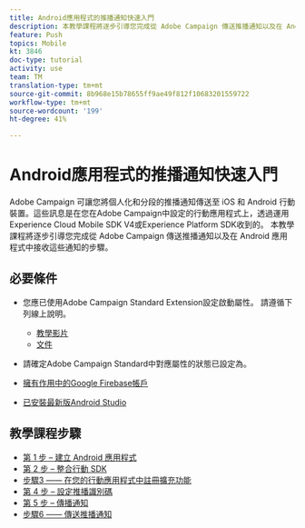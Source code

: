 ```yaml
---
title: Android應用程式的推播通知快速入門
description: 本教學課程將逐步引導您完成從 Adobe Campaign 傳送推播通知以及在 Android 應用程式中接收這些通知的步驟。
feature: Push
topics: Mobile
kt: 3846
doc-type: tutorial
activity: use
team: TM
translation-type: tm+mt
source-git-commit: 8b968e15b78655ff9ae49f812f10683201559722
workflow-type: tm+mt
source-wordcount: '199'
ht-degree: 41%

---
```



# Android應用程式的推播通知快速入門

Adobe Campaign 可讓您將個人化和分段的推播通知傳送至 iOS 和 Android 行動裝置。這些訊息是在您在Adobe Campaign中設定的行動應用程式上，透過運用Experience Cloud Mobile SDK V4或Experience Platform SDK收到的。
本教學課程將逐步引導您完成從 Adobe Campaign 傳送推播通知以及在 Android 應用程式中接收這些通知的步驟。

## 必要條件

* 您應已使用Adobe Campaign Standard Extension設定啟動屬性。 請遵循下列線上說明。
   * [教學影片](https://video.tv.adobe.com/v/26224?quality=12&captions=chi_hant)
   * [文件](https://docs.adobe.com/content/help/en/campaign-learn/campaign-standard-tutorials/communication-channels/mobile/configure-mobile-apps-using-aep-sdk.html)

* 請確定Adobe Campaign Standard中對應屬性的狀態已設定為。
* [擁有作用中的Google Firebase帳戶](https://firebase.google.com)
* [已安裝最新版Android Studio](https://developer.android.com/studio)

## 教學課程步驟

* [第 1 步 – 建立 Android 應用程式](/help/tutorial-push-notifications-android/create-android-app.md)
* [第 2 步 – 整合行動 SDK](/help/tutorial-push-notifications-android/integrating-with-mobile-sdk.md)
* [步驟3 —— 在您的行動應用程式中註冊擴充功能](/help/tutorial-push-notifications-android/register-mobile-extensions.md)
* [第 4 步 – 設定推播識別碼](/help/tutorial-push-notifications-android/set-push-identifier.md)
* [第 5 步 – 傳播通知](/help/tutorial-push-notifications-android/propagate-notification.md)
* [步驟6 —— 傳送推播通知](/help/tutorial-push-notifications-android/send-push-notification.md)
